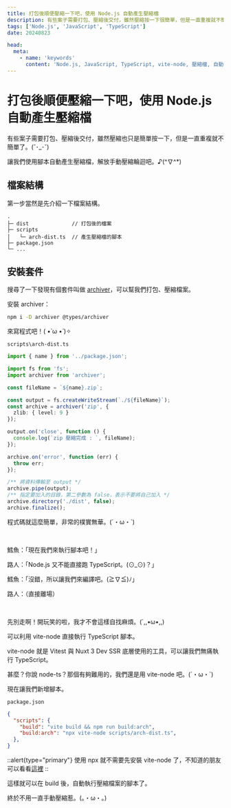 ```yaml
---
title: 打包後順便壓縮一下吧，使用 Node.js 自動產生壓縮檔
description: 有些案子需要打包、壓縮後交付，雖然壓縮按一下很簡單，但是一直重複就不簡單了。讓我們使用腳本自動產生壓縮檔，不用再手動壓縮了。♪(^∇^*)
tags: ['Node.js', 'JavaScript', 'TypeScript']
date: 20240823

head:
  meta:
    - name: 'keywords'
      content: 'Node.js, JavaScript, TypeScript, vite-node, 壓縮檔, 自動化, 腳本'
---
```


# 打包後順便壓縮一下吧，使用 Node.js 自動產生壓縮檔

有些案子需要打包、壓縮後交付，雖然壓縮也只是簡單按一下，但是一直重複就不簡單了。(˘･_･˘)

讓我們使用腳本自動產生壓縮檔，解放手動壓縮輪迴吧。♪(^∇^*)

## 檔案結構

第一步當然是先介紹一下檔案結構。

```text
.
├─ dist              // 打包後的檔案
├─ scripts
│   └─ arch-dist.ts  // 產生壓縮檔的腳本
├─ package.json
└─ ...
```

## 安裝套件

搜尋了一下發現有個套件叫做 [archiver](https://www.npmjs.com/package/archiver)，可以幫我們打包、壓縮檔案。

安裝 archiver：

```bash
npm i -D archiver @types/archiver
```

來寫程式吧！( •̀ ω •́ )✧

`scripts\arch-dist.ts`

```ts
import { name } from '../package.json';

import fs from 'fs';
import archiver from 'archiver';

const fileName = `${name}.zip`;

const output = fs.createWriteStream(`./${fileName}`);
const archive = archiver('zip', {
  zlib: { level: 9 }
});

output.on('close', function () {
  console.log(`zip 壓縮完成 : `, fileName);
});

archive.on('error', function (err) {
  throw err;
});

/** 將資料傳輸至 output */
archive.pipe(output);
/** 指定要加入的目錄，第二參數為 false，表示不要將自己加入 */
archive.directory('./dist', false);
archive.finalize();
```

程式碼就這麼簡單，非常的樸實無華。(´・ω・`)

<br>

鱈魚：「現在我們來執行腳本吧！」

路人：「Node.js 又不能直接跑 TypeScript。(⊙_⊙)？」

鱈魚：「沒錯，所以讓我們來編譯吧。(≧∇≦)ﾉ」

路人：（直接離場）

<br>

先別走啊！開玩笑的啦，我才不會這樣自找麻煩。(´,,•ω•,,)

可以利用 vite-node 直接執行 TypeScript 腳本。

vite-node 就是 Vitest 與 Nuxt 3 Dev SSR 底層使用的工具，可以讓我們無痛執行 TypeScript。

甚麼？你說 node-ts？那個有夠難用的，我們還是用 vite-node 吧。(´・ω・`)

現在讓我們新增腳本。

`package.json`
  
```json
{
  "scripts": {
    "build": "vite build && npm run build:arch",
    "build:arch": "npx vite-node scripts/arch-dist.ts",
  },
}
```

::alert{type="primary"}
使用 npx 就不需要先安裝 vite-node 了，不知道的朋友可以看看[這裡](https://hoyis-note.coderbridge.io/2021/07/20/npm-npx-%E5%B7%AE%E5%88%A5/)
::

這樣就可以在 build 後，自動執行壓縮檔案的腳本了。

終於不用一直手動壓縮惹。(。・ω・。)
